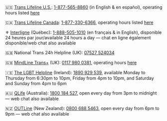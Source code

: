 
🇺🇸 [Trans Lifeline U.S.](https://translifeline.org/hotline/): [1-877-565-8860](tel:18775658860) (in English & en español), operating hours listed [here](https://translifeline.org/hotline/)

🇨🇦 [Trans Lifeline Canada](https://translifeline.org/hotline/): [1-877-330-6366](tel:18773306366), operating hours listed [here](https://translifeline.org/hotline/)

⚜️ [Interligne](https://interligne.co/) (Québec): [1-888-505-1010](tel:18885051010) (en français & in English), disponible 24 heures par jour/available 24 hours a day — chat en ligne également disponible/web chat also available  

🇬🇧 National Trans 24h Helpline (UK): [07527 524034](tel:07527524034)  

🇬🇧 [MindLine Trans+](https://www.mindinsomerset.org.uk/our-services/adult-one-to-one-support/mindline-trans/) (UK): [0117 980 0381](tel:01179800381), operating hours [here](https://www.mindinsomerset.org.uk/our-services/adult-one-to-one-support/mindline-trans/)  

🇮🇪 [The LGBT Helpline](https://lgbt.ie/contact-us/) (Ireland): [1890 929 539](tel:1890929539), available Monday to Thursday from 6:30pm to 10pm, Friday from 4pm to 10pm, and Saturday and Sunday from 4pm to 6pm

🇦🇺 [QLife](https://qlife.org.au/contact-us) (Australia): [1800 184 527](tel:1800184527)[,](tel:1800184527) open every day from 3pm to midnight — web chat also available  

🇳🇿 [OUTLine](https://outline.org.nz/) (New Zealand): [0800 688 5463](tel:08006885463), open every day from 6pm to 9pm — web chat also available